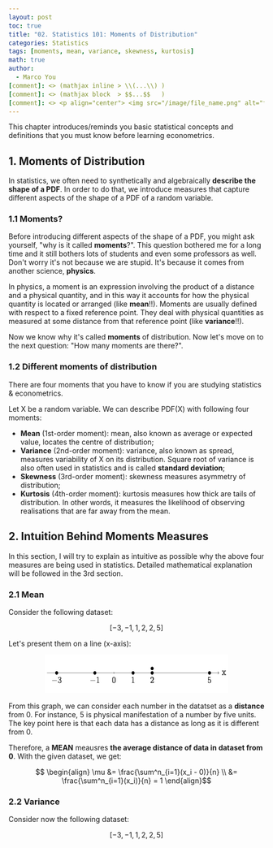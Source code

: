 ```yaml
---
layout: post
toc: true
title: "02. Statistics 101: Moments of Distribution"
categories: Statistics
tags: [moments, mean, variance, skewness, kurtosis]
math: true
author:
  - Marco You
[comment]: <> (mathjax inline > \\(...\\) )
[comment]: <> (mathjax block  > $$...$$   )
[comment]: <> <p align="center"> <img src="/image/file_name.png" alt="file_name" width="460" height="260"> </p>
---
```

This chapter introduces/reminds you basic statistical concepts and definitions that you must know before learning econometrics.

## 1. Moments of Distribution

In statistics, we often need to synthetically and algebraically **describe the shape of a PDF**. In order to do that, we introduce measures that capture different aspects of the shape of a PDF of a random variable.

### 1.1 Moments? 

Before introducing different aspects of the shape of a PDF, you might ask yourself, "why is it called **moments**?". This question bothered me for a long time and it still bothers lots of students and even some professors as well. Don't worry it's not because we are stupid. It's because it comes from another science, **physics**.

In physics, a moment is an expression involving the product of a distance and a physical quantity, and in this way it accounts for how the physical quantity is located or arranged (like **mean**!!). Moments are usually defined with respect to a fixed reference point. They deal with physical quantities as measured at some distance from that reference point (like **variance**!!).

Now we know why it's called **moments** of distribution. Now let's move on to the next question: "How many moments are there?".

### 1.2 Different moments of distribution

There are four moments that you have to know if you are studying statistics & econometrics.

Let X be a random variable. We can describe PDF(X) with following four moments:

- **Mean** (1st-order moment): mean, also known as average or expected value, locates the centre of distribution;
- **Variance** (2nd-order moment): variance, also known as spread, measures variability of X on its distribution. Square root of variance is also often used in statistics and is called **standard deviation**;
- **Skewness** (3rd-order moment): skewness measures asymmetry of distribution;
- **Kurtosis** (4th-order moment): kurtosis measures how thick are tails of distribution. In other words, it measures the likelihood of observing realisations that are far away from the mean.

## 2. Intuition Behind Moments Measures

In this section, I will try to explain as intuitive as possible why the above four measures are being used in statistics. Detailed mathematical explanation will be followed in the 3rd section.

### 2.1 Mean

Consider the following dataset: 

$$ [-3, -1, 1, 2, 2, 5] $$

Let's present them on a line (x-axis):

<p align="center">
<img src="/image/mean.png" alt="mean" width="360" height="75">
</p>

From this graph, we can consider each number in the datatset as a **distance** from 0. For instance, 5 is physical manifestation of a number by five units. The key point here is that each data has a distance as long as it is different from 0.

Therefore, a **MEAN** meausres **the average distance of data in dataset from 0**. With the given dataset, we get:

$$ \begin{align}
 \mu &= \frac{\sum^n_{i=1}(x_i - 0)}{n} \\
 &= \frac{\sum^n_{i=1}(x_i)}{n} = 1
\end{align}$$

### 2.2 Variance

Consider now the following dataset:

$$ [-3, -1, 1, 2, 2, 5] $$